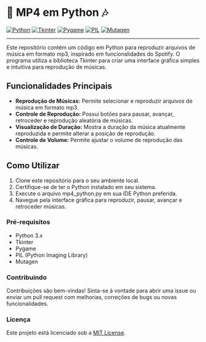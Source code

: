 

# 🎵 MP4 em Python 🎶

[![Python](https://img.shields.io/badge/Python-3.x-blue)](https://www.python.org/)
[![Tkinter](https://img.shields.io/badge/Tkinter-Interface%20Gr%C3%A1fica-green)](https://docs.python.org/3/library/tkinter.html)
[![Pygame](https://img.shields.io/badge/Pygame-Reprodu%C3%A7%C3%A3o%20de%20%C3%81udio-red)](https://www.pygame.org/)
[![PIL](https://img.shields.io/badge/PIL-Manipula%C3%A7%C3%A3o%20de%20Imagens-yellow)](https://pillow.readthedocs.io/en/stable/)
[![Mutagen](https://img.shields.io/badge/Mutagen-Informa%C3%A7%C3%A3o%20de%20%C3%81udio-orange)](https://mutagen.readthedocs.io/en/latest/)

</div>

---

Este repositório contém um código em Python para reproduzir arquivos de música em formato mp3, inspirado em funcionalidades do Spotify. O programa utiliza a biblioteca Tkinter para criar uma interface gráfica simples e intuitiva para reprodução de músicas.

## Funcionalidades Principais

- **Reprodução de Músicas:** Permite selecionar e reproduzir arquivos de música em formato mp3.
- **Controle de Reprodução:** Possui botões para pausar, avançar, retroceder e reprodução aleatória de músicas.
- **Visualização de Duração:** Mostra a duração da música atualmente reproduzida e permite alterar a posição de reprodução.
- **Controle de Volume:** Permite ajustar o volume de reprodução das músicas.

## Como Utilizar

1. Clone este repositório para o seu ambiente local.
2. Certifique-se de ter o Python instalado em seu sistema.
3. Execute o arquivo mp4_python.py em sua IDE Python preferida.
4. Navegue pela interface gráfica para reproduzir, pausar, avançar e retroceder músicas.

### Pré-requisitos

- Python 3.x
- Tkinter
- Pygame
- PIL (Python Imaging Library)
- Mutagen

### Contribuindo

Contribuições são bem-vindas! Sinta-se à vontade para abrir uma issue ou enviar um pull request com melhorias, correções de bugs ou novas funcionalidades.

### Licença

Este projeto está licenciado sob a [MIT License](LICENSE).
